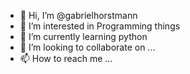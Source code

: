- 👋 Hi, I’m @gabrielhorstmann
- 👀 I’m interested in Programming things 
- 🌱 I’m currently learning python
- 💞️ I’m looking to collaborate on ...
- 📫 How to reach me ...

<!---
gabrielhorstmann/gabrielhorstmann is a ✨ special ✨ repository because its `README.md` (this file) appears on your GitHub profile.
You can click the Preview link to take a look at your changes.
--->
